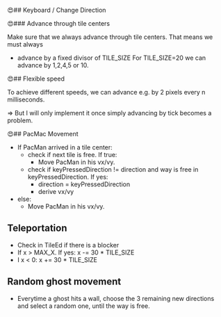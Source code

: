 😍## Keyboard / Change Direction

😍### Advance through tile centers

Make sure that we always advance through tile centers. That means we must always

- advance by a fixed divisor of TILE_SIZE
  For TILE_SIZE=20 we can advance by 1,2,4,5 or 10.

😍## Flexible speed

To achieve different speeds, we can advance e.g. by 2 pixels every n milliseconds.

=> But I will only implement it once simply advancing by tick becomes a problem.

😍## PacMac Movement

- If PacMan arrived in a tile center:
  - check if next tile is free. If true:
    - Move PacMan in his vx/vy.
  - check if keyPressedDirection != direction and way is free in keyPressedDirection. If yes:
    - direction = keyPressedDirection
    - derive vx/vy
- else:
  - Move PacMan in his vx/vy.

## Teleportation

- Check in TileEd if there is a blocker
- If x > MAX_X. If yes: x -= 30 \* TILE_SIZE
- I x < 0: x += 30 \* TILE_SIZE

## Random ghost movement

- Everytime a ghost hits a wall, choose the 3 remaining new directions and select a random one, until the way is free.
